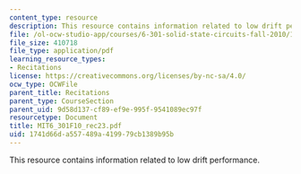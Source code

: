 ```yaml
---
content_type: resource
description: This resource contains information related to low drift performance.
file: /ol-ocw-studio-app/courses/6-301-solid-state-circuits-fall-2010/1741d66da557489a419979cb1389b95b_MIT6_301F10_rec23.pdf
file_size: 410718
file_type: application/pdf
learning_resource_types:
- Recitations
license: https://creativecommons.org/licenses/by-nc-sa/4.0/
ocw_type: OCWFile
parent_title: Recitations
parent_type: CourseSection
parent_uid: 9d58d137-cf89-ef9e-995f-9541089ec97f
resourcetype: Document
title: MIT6_301F10_rec23.pdf
uid: 1741d66d-a557-489a-4199-79cb1389b95b
---
```

This resource contains information related to low drift performance.